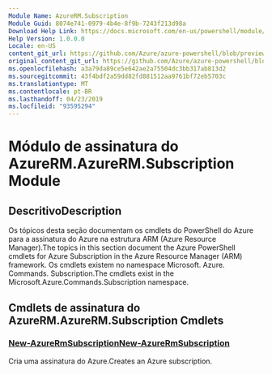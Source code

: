 ```yaml
---
Module Name: AzureRM.Subscription
Module Guid: 8074e741-0979-4b4e-8f9b-7243f213d98a
Download Help Link: https://docs.microsoft.com/en-us/powershell/module/azurerm.subscription
Help Version: 1.0.0.0
Locale: en-US
content_git_url: https://github.com/Azure/azure-powershell/blob/preview/src/ResourceManager/Subscription/Commands.Subscription/help/AzureRM.Subscription.md
original_content_git_url: https://github.com/Azure/azure-powershell/blob/preview/src/ResourceManager/Subscription/Commands.Subscription/help/AzureRM.Subscription.md
ms.openlocfilehash: a3a79da89ce5e642ae2a75504dc3bb317ab813d2
ms.sourcegitcommit: 43f4bdf2a59dd82fd881512aa9761bf72eb5703c
ms.translationtype: MT
ms.contentlocale: pt-BR
ms.lasthandoff: 04/23/2019
ms.locfileid: "93595294"
---
```

# <span data-ttu-id="5e922-101">Módulo de assinatura do AzureRM.</span><span class="sxs-lookup"><span data-stu-id="5e922-101">AzureRM.Subscription Module</span></span>
## <span data-ttu-id="5e922-102">Descritivo</span><span class="sxs-lookup"><span data-stu-id="5e922-102">Description</span></span>
<span data-ttu-id="5e922-103">Os tópicos desta seção documentam os cmdlets do PowerShell do Azure para a assinatura do Azure na estrutura ARM (Azure Resource Manager).</span><span class="sxs-lookup"><span data-stu-id="5e922-103">The topics in this section document the Azure PowerShell cmdlets for Azure Subscription in the Azure Resource Manager (ARM) framework.</span></span> <span data-ttu-id="5e922-104">Os cmdlets existem no namespace Microsoft. Azure. Commands. Subscription.</span><span class="sxs-lookup"><span data-stu-id="5e922-104">The cmdlets exist in the Microsoft.Azure.Commands.Subscription namespace.</span></span>

## <span data-ttu-id="5e922-105">Cmdlets de assinatura do AzureRM.</span><span class="sxs-lookup"><span data-stu-id="5e922-105">AzureRM.Subscription Cmdlets</span></span>
### [<span data-ttu-id="5e922-106">New-AzureRmSubscription</span><span class="sxs-lookup"><span data-stu-id="5e922-106">New-AzureRmSubscription</span></span>](New-AzureRmSubscription.md)
<span data-ttu-id="5e922-107">Cria uma assinatura do Azure.</span><span class="sxs-lookup"><span data-stu-id="5e922-107">Creates an Azure subscription.</span></span>

